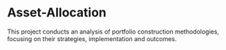 # Asset-Allocation
This project conducts an analysis of portfolio construction methodologies, focusing on their strategies, implementation and outcomes.
